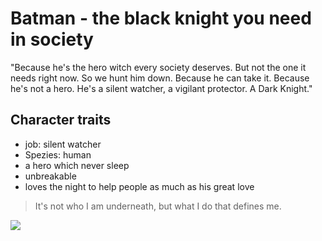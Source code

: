# Batman - the black knight you need in society

"Because he's the hero witch every society deserves. But not the one it needs right now. So we hunt him down. Because he can take it. Because he's not a hero. He's a silent watcher, a vigilant protector. A Dark Knight."

## Character traits
* job: silent watcher
* Spezies: human
* a hero which never sleep
* unbreakable
* loves the night to help people as much as his great love

> It's not who I am underneath, but what I do that defines me.

<img src="https://i.pinimg.com/736x/2f/4b/e5/2f4be5856ae7484fa29938ac05f18bf2.jpg"/>